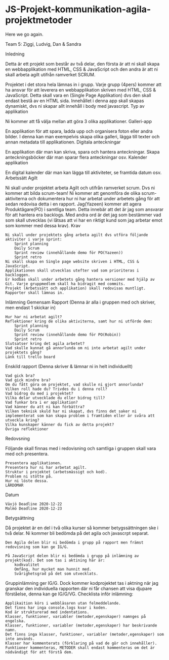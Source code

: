 # JS-Projekt-kommunikation-agila-projektmetoder
Here we go again.

Team 5: Ziggi, Ludvig, Dan & Sandra

Inledning

Detta är ett projekt som består av två delar, den första är att ni skall skapa en webbapplikation med HTML, CSS & JavaScript och den andra är att ni skall arbeta agilt utifrån ramverket SCRUM.

Projektet i det stora hela lämnas in i grupp. Varje grupp (4pers) kommer att ha ansvar för att leverera en webbapplikation skriven med HTML, CSS & JavaScript. Detta skall vara en (Single Page Applikation) dvs den skall endast bestå av en HTML sida. Innehållet i denna app skall skapas dynamiskt, dvs ni skapar allt innehåll i body med javascript.
Typ av applikation

Ni kommer att få välja mellan att göra 3 olika applikationer.
Galleri-app

En applikation för att spara, ladda upp och organisera foton eller andra bilder. I denna kan man exempelvis skapa olika galleri, lägga till texter och annan metadata till applikationen.
Digitala anteckningar

En applikation där man kan skriva, spara och hantera anteckningar. Skapa anteckningsböcker där man sparar flera anteckningar osv.
Kalender applikation

En digital kalender där man kan lägga till aktiviteter, se framtida datum osv.
Arbetssätt
Agilt

Ni skall under projektet arbeta Agilt och utifrån ramverket scrum. Dvs ni kommer att bilda scrum-team! Ni kommer att genomföra de olika scrum-aktiviterna och dokumentera hur ni har arbetat under arbetets gång för att sedan redovisa detta i en rapport. Jag(Yazeen) kommer att agera Produktägare(PO) i samtliga team. Detta innebär att det är jag som ansvarar för att hantera era backlogs. Med andra ord är det jag som bestämmer vad som skall utvecklas (vi låtsas att vi har en riktigt kund som jag arbetar emot som kommer med dessa krav).
Krav

    Ni skall under projektets gång arbeta agilt dvs utföra följande aktiviter i varje sprint:
        Sprint planning
        Daily Scrum
        Sprint review (innehållande demo för PO(Yazeen))
        Sprint retro
    Ni skall skapa en Single page website skriven i HTML, CSS & JavaScript.
    Applikationen skall utvecklas utefter vad som prioriteras i backloggen.
    Er kodbas skall under arbetets gång hantera versioner med hjälp av Git. Varje gruppmedlem skall ha bidragit med commits.
    Projekt (Arbetssätt och applikation) skall redovisas muntligt.
    Rapporter skall lämnas in.

Inlämning
Gemensam Rapport (Denna är alla i gruppen med och skriver, men endast 1 skickar in)

    Hur har ni arbetat agilt?
    Reflektioner kring de olika aktiviterna, samt hur ni utförde dem:
        Sprint planning
        Daily Scrum
        Sprint review (innehållande demo för PO(Robin))
        Sprint retro
    Slutsatser kring det agila arbetet?
    Vad skulle kunnat gå annorlunda om ni inte arbetat agilt under projektets gång?
    Länk till trello board

Enskild rapport (Denna skriver & lämnar ni in helt individuellt)

    Vad gick bra?
    Vad gick mindre bra?
    Om du fått göra om projektet, vad skulle ni gjort annorlunda?
    Vilken roll hade du? Trivdes du i denna roll?
    Vad bidrog du med i projektet?
    Vilka delar utvecklade du eller bidrog till?
    Vad funkar bra i er applikation?
    Vad känner du att ni kan förbättra?
    Vilken teknisk skuld har ni skapat, dvs finns det saker ni implementerat som kan skapa problem i framtiden eller är svåra att utveckla kring?
    Vilka kunskaper känner du fick av detta projekt?
    Övriga reflektioner

Redovsning

Följande skall finnas med i redovisning och samtliga i gruppen skall vara med och presentera.

    Presentera applikationen.
    Presentera hur ni har arbetat agilt.
    Struktur i projektet (arbetsmässigt och kod).
    Problem ni stötte på.
    Hur ni löste dessa.
    LÄRDOMAR

Datum

    Växjö Deadline 2020-12-22
    Malmö Deadline 2020-12-23

Betygsättning

Då projektet är en del i två olika kurser så kommer betygssättningen ske i två delar. Ni kommer bli bedömda på det agila och javascrpt separat.

    Den Agila delen blir ni bedömda i grupp på rapport men främst redovisning som kan ge IG/G.

    På JavaScript delen blir ni bedömda i grupp på inlämning av projekt(kod). Det som tas i aktining här är:
        kodkvalitet
        Omfång, hur mycket man hunnit med.
        Svårighetsgrad på det som utvecklats.

Gruppinlämning ger IG/G. Dock kommer kodprojektet tas i aktning när jag granskar den individuella rapporten där ni får chansen att visa djupare förståelse, denna kan ge IG/G/VG.
Checklista inför inlämning:

    Applikaition körs i webbläsaren utan felmeddelande.
    Det finns har inga console.logs kvar i koden.
    Kod är strukturerad med indentations.
    Klasser, funktioner, variabler (metoder,egenskaper) namnges på engelska.
    Klasser, funktioner, variabler (metoder,egenskaper) har beskrivande namn.
    Det finns inga klasser, funktioner, variabler (metoder,egenskaper) som inte används.
    Klasser har kommenterats (förklaring på vad de gör och innehåller).
    Funktioner kommenteras, METODER skall endast kommenteras om det är nödvändigt för att förstå dem.
